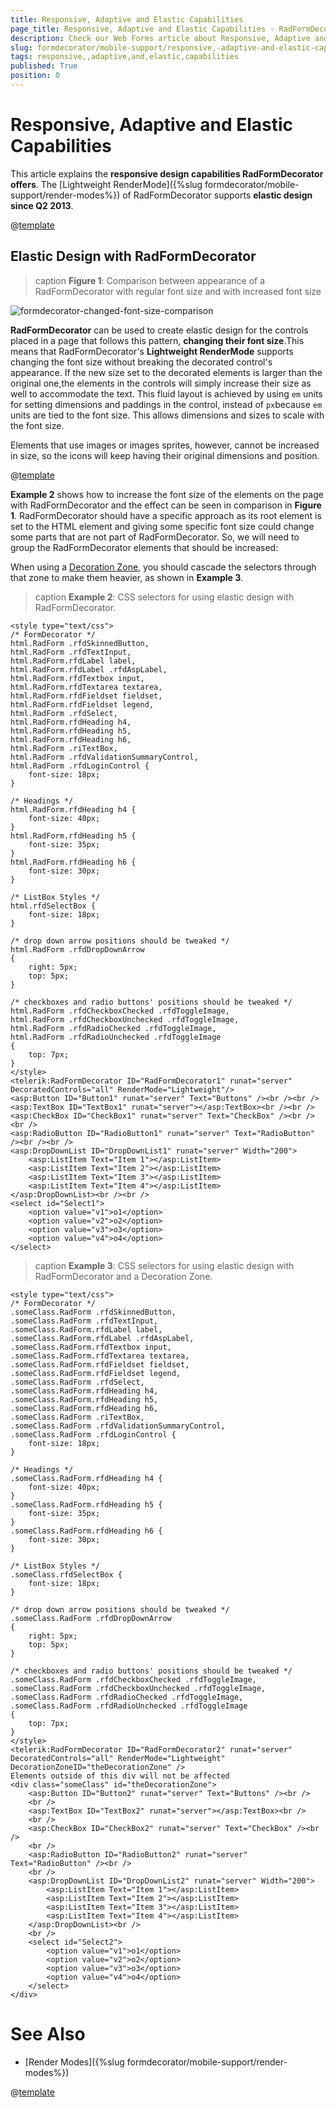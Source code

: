 ```yaml
---
title: Responsive, Adaptive and Elastic Capabilities
page_title: Responsive, Adaptive and Elastic Capabilities - RadFormDecorator
description: Check our Web Forms article about Responsive, Adaptive and Elastic Capabilities.
slug: formdecorator/mobile-support/responsive,-adaptive-and-elastic-capabilities
tags: responsive,,adaptive,and,elastic,capabilities
published: True
position: 0
---
```


# Responsive, Adaptive and Elastic Capabilities

This article explains the **responsive design capabilities RadFormDecorator offers**.	The [Lightweight RenderMode]({%slug formdecorator/mobile-support/render-modes%}) of RadFormDecorator supports	**elastic design since Q2 2013**.

@[template](/_templates/common/render-mode.md#resp-design-desc "slug-el: no, slug-fl: no")

## Elastic Design with RadFormDecorator

>caption **Figure 1**: Comparison between appearance of a RadFormDecorator with regular font size and with increased font size

![formdecorator-changed-font-size-comparison](images/formdecorator-changed-font-size-comparison.png)

**RadFormDecorator** can be used to create elastic design for the controls placed in a page that follows this pattern, **changing their font size**.This means that RadFormDecorator's **Lightweight RenderMode** supports changing	the font size without breaking the decorated control's appearance. If the new size set to the decorated elements is larger than the original one,the elements in the controls will simply increase their size as well to accommodate the text. This fluid layout is achieved by using `em` units for setting dimensions and paddings in the control, instead of `px`because `em` units are tied to the font size. This allows dimensions and sizes to scale with the font size.

Elements that use images or images sprites, however, cannot be increased in size, so the icons will keep having their original dimensions and position.

@[template](/_templates/common/font-size-notes.md#note-and-example "control: RadFormDecorator")

**Example 2** shows how to increase the font size of the elements on the page with RadFormDecorator and the effect can be seen in comparison in **Figure 1**. RadFormDecorator should have a specific approach as its root element is set to the HTML element and giving some specific font size could change some parts that are not part of RadFormDecorator. So, we will need to group the RadFormDecorator elements that should be increased:

When using a [Decoration Zone](https://demos.telerik.com/aspnet-ajax/formdecorator/examples/decorationzoneid/defaultcs.aspx), you should cascade the selectors through that zone to make them heavier, as shown in **Example 3**.

>caption **Example 2**: CSS selectors for using elastic design with RadFormDecorator.

````ASP.NET
<style type="text/css">
/* FormDecorator */
html.RadForm .rfdSkinnedButton,
html.RadForm .rfdTextInput,
html.RadForm.rfdLabel label,
html.RadForm.rfdLabel .rfdAspLabel,
html.RadForm.rfdTextbox input,
html.RadForm.rfdTextarea textarea,
html.RadForm.rfdFieldset fieldset,
html.RadForm.rfdFieldset legend,
html.RadForm .rfdSelect,
html.RadForm.rfdHeading h4,
html.RadForm.rfdHeading h5,
html.RadForm.rfdHeading h6,
html.RadForm .riTextBox,
html.RadForm .rfdValidationSummaryControl,
html.RadForm .rfdLoginControl {
	font-size: 18px;
}

/* Headings */
html.RadForm.rfdHeading h4 {
	font-size: 40px;
}
html.RadForm.rfdHeading h5 {
	font-size: 35px;
}
html.RadForm.rfdHeading h6 {
	font-size: 30px;
}

/* ListBox Styles */
html.rfdSelectBox {
	font-size: 18px;
}

/* drop down arrow positions should be tweaked */
html.RadForm .rfdDropDownArrow
{
	right: 5px;
	top: 5px;
}

/* checkboxes and radio buttons' positions should be tweaked */
html.RadForm .rfdCheckboxChecked .rfdToggleImage,
html.RadForm .rfdCheckboxUnchecked .rfdToggleImage,
html.RadForm .rfdRadioChecked .rfdToggleImage,
html.RadForm .rfdRadioUnchecked .rfdToggleImage
{
	top: 7px;
}
</style>
<telerik:RadFormDecorator ID="RadFormDecorator1" runat="server" DecoratedControls="all" RenderMode="Lightweight"/>
<asp:Button ID="Button1" runat="server" Text="Buttons" /><br /><br />
<asp:TextBox ID="TextBox1" runat="server"></asp:TextBox><br /><br />
<asp:CheckBox ID="CheckBox1" runat="server" Text="CheckBox" /><br /><br />
<asp:RadioButton ID="RadioButton1" runat="server" Text="RadioButton" /><br /><br />
<asp:DropDownList ID="DropDownList1" runat="server" Width="200">
	<asp:ListItem Text="Item 1"></asp:ListItem>
	<asp:ListItem Text="Item 2"></asp:ListItem>
	<asp:ListItem Text="Item 3"></asp:ListItem>
	<asp:ListItem Text="Item 4"></asp:ListItem>
</asp:DropDownList><br /><br />
<select id="Select1">
	<option value="v1">o1</option>
	<option value="v2">o2</option>
	<option value="v3">o3</option>
	<option value="v4">o4</option>
</select>
````

>caption **Example 3**: CSS selectors for using elastic design with RadFormDecorator and a Decoration Zone.

````ASP.NET
<style type="text/css">
/* FormDecorator */
.someClass.RadForm .rfdSkinnedButton,
.someClass.RadForm .rfdTextInput,
.someClass.RadForm.rfdLabel label,
.someClass.RadForm.rfdLabel .rfdAspLabel,
.someClass.RadForm.rfdTextbox input,
.someClass.RadForm.rfdTextarea textarea,
.someClass.RadForm.rfdFieldset fieldset,
.someClass.RadForm.rfdFieldset legend,
.someClass.RadForm .rfdSelect,
.someClass.RadForm.rfdHeading h4,
.someClass.RadForm.rfdHeading h5,
.someClass.RadForm.rfdHeading h6,
.someClass.RadForm .riTextBox,
.someClass.RadForm .rfdValidationSummaryControl,
.someClass.RadForm .rfdLoginControl {
	font-size: 18px;
}

/* Headings */
.someClass.RadForm.rfdHeading h4 {
	font-size: 40px;
}
.someClass.RadForm.rfdHeading h5 {
	font-size: 35px;
}
.someClass.RadForm.rfdHeading h6 {
	font-size: 30px;
}

/* ListBox Styles */
.someClass.rfdSelectBox {
	font-size: 18px;
}

/* drop down arrow positions should be tweaked */
.someClass.RadForm .rfdDropDownArrow
{
	right: 5px;
	top: 5px;
}

/* checkboxes and radio buttons' positions should be tweaked */
.someClass.RadForm .rfdCheckboxChecked .rfdToggleImage,
.someClass.RadForm .rfdCheckboxUnchecked .rfdToggleImage,
.someClass.RadForm .rfdRadioChecked .rfdToggleImage,
.someClass.RadForm .rfdRadioUnchecked .rfdToggleImage
{
	top: 7px;
}
</style>
<telerik:RadFormDecorator ID="RadFormDecorator2" runat="server" DecoratedControls="all" RenderMode="Lightweight" DecorationZoneID="theDecorationZone" />
Elements outside of this div will not be affected
<div class="someClass" id="theDecorationZone">
	<asp:Button ID="Button2" runat="server" Text="Buttons" /><br />
	<br />
	<asp:TextBox ID="TextBox2" runat="server"></asp:TextBox><br />
	<br />
	<asp:CheckBox ID="CheckBox2" runat="server" Text="CheckBox" /><br />
	<br />
	<asp:RadioButton ID="RadioButton2" runat="server" Text="RadioButton" /><br />
	<br />
	<asp:DropDownList ID="DropDownList2" runat="server" Width="200">
		<asp:ListItem Text="Item 1"></asp:ListItem>
		<asp:ListItem Text="Item 2"></asp:ListItem>
		<asp:ListItem Text="Item 3"></asp:ListItem>
		<asp:ListItem Text="Item 4"></asp:ListItem>
	</asp:DropDownList><br />
	<br />
	<select id="Select2">
		<option value="v1">o1</option>
		<option value="v2">o2</option>
		<option value="v3">o3</option>
		<option value="v4">o4</option>
	</select>
</div>
````

# See Also

 * [Render Modes]({%slug formdecorator/mobile-support/render-modes%})

@[template](/_templates/common/font-size-notes.md#related-resources)
